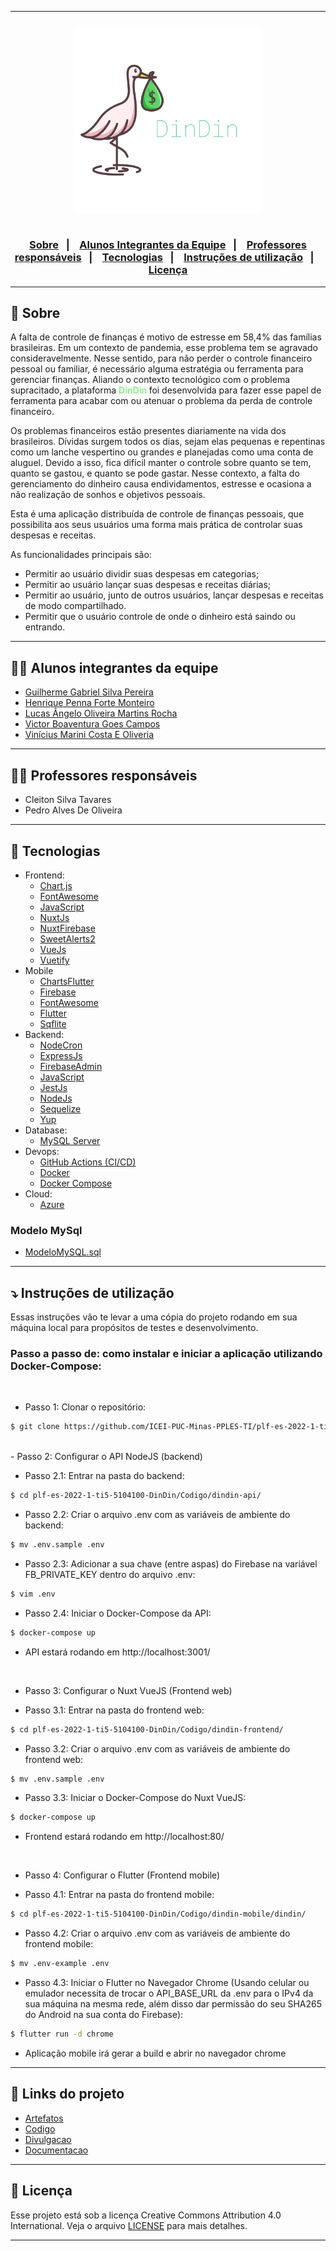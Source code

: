 <hr>

<h3 align="center">
    <img width="300px" src="./Artefatos/Imagens/logo.svg">
    <br><br>
    <p align="center">
      <a href="#-sobre">Sobre</a>&nbsp;&nbsp;&nbsp;|&nbsp;&nbsp;&nbsp;
      <a href="#-alunos-integrantes-da-equipe">Alunos Integrantes da Equipe</a>&nbsp;&nbsp;&nbsp;|&nbsp;&nbsp;&nbsp;
      <a href="#-professores-responsáveis">Professores responsáveis</a>&nbsp;&nbsp;&nbsp;|&nbsp;&nbsp;&nbsp;
      <a href="#-tecnologias">Tecnologias</a>&nbsp;&nbsp;&nbsp;|&nbsp;&nbsp;&nbsp;
      <a href="#-instruções-de-utilização">Instruções de utilização</a>&nbsp;&nbsp;&nbsp;|&nbsp;&nbsp;&nbsp;
      <a href="#-licença">Licença</a>
  </p>
</h3>

<hr>

## 🔖 Sobre

A falta de controle de finanças é motivo de estresse em 58,4% das famílias brasileiras. Em um contexto de pandemia, esse problema tem se agravado consideravelmente. Nesse sentido, para não perder o controle financeiro pessoal ou familiar, é necessário alguma estratégia ou ferramenta para gerenciar finanças. Aliando o contexto tecnológico com o problema supracitado, a plataforma <strong style="color: lightgreen"> DinDin </strong> foi desenvolvida para fazer esse papel de ferramenta para acabar com ou atenuar o problema da perda de controle financeiro.

Os problemas financeiros estão presentes diariamente na vida dos brasileiros. Dívidas surgem todos os dias, sejam elas pequenas e repentinas como um lanche vespertino ou grandes e planejadas como uma conta de aluguel. Devido a isso, fica difícil manter o controle sobre quanto se tem, quanto se gastou, e quanto se pode gastar. Nesse contexto, a falta do gerenciamento do dinheiro causa endividamentos, estresse e ocasiona a não realização de sonhos e objetivos pessoais.

Esta é uma aplicação distribuída de controle de finanças pessoais, que possibilita aos seus usuários uma forma mais prática de controlar suas despesas e receitas.

As funcionalidades principais são:
- Permitir ao usuário dividir suas despesas em categorias;
- Permitir ao usuário lançar suas despesas e receitas diárias;
- Permitir ao usuário, junto de outros usuários, lançar despesas e receitas de modo compartilhado.
- Permitir que o usuário controle de onde o dinheiro está saindo ou entrando.

---

## 👨‍💻 Alunos integrantes da equipe

* [Guilherme Gabriel Silva Pereira](https://github.com/guizombas)
* [Henrique Penna Forte Monteiro](https://github.com/Henrikkee)
* [Lucas Ângelo Oliveira Martins Rocha](https://lucasangelo.com)
* [Victor Boaventura Goes Campos](https://github.com/777-victor)
* [Vinícius Marini Costa E Oliveria](https://github.com/marinisz)

---

## 👩‍🏫 Professores responsáveis

* Cleiton Silva Tavares
* Pedro Alves De Oliveira

---

## 🚀 Tecnologias

- Frontend:
  - [Chart.js](https://www.chartjs.org/)
  - [FontAwesome](https://fontawesome.com/)
  - [JavaScript](https://www.javascript.com/)
  - [NuxtJs](https://nuxtjs.org/)
  - [NuxtFirebase](https://firebase.nuxtjs.org/service-options/auth/)
  - [SweetAlerts2](https://sweetalert2.github.io/)
  - [VueJs](https://vuejs.org/)
  - [Vuetify](https://vuetifyjs.com/en/)
- Mobile
  - [ChartsFlutter ](https://pub.dev/packages/charts_flutter)
  - [Firebase](https://pub.dev/packages/firebase_auth)
  - [FontAwesome](https://fontawesome.com/)
  - [Flutter](https://flutter.dev/)
  - [Sqflite](https://pub.dev/packages/sqflite)
- Backend:
  - [NodeCron](https://www.npmjs.com/package/node-cron)
  - [ExpressJs](https://expressjs.com/)
  - [FirebaseAdmin](https://firebase.google.com/support/release-notes/admin/node)
  - [JavaScript](https://www.javascript.com/)
  - [JestJs](https://jestjs.io/)
  - [NodeJs](https://nodejs.org/)
  - [Sequelize](https://sequelize.org/)
  - [Yup](https://github.com/jquense/yup)
- Database:
  - [MySQL Server](https://www.mysql.com/)
- Devops:
  - [GitHub Actions (CI/CD)](https://github.com/features/actions)
  - [Docker](https://www.docker.com/)
  - [Docker Compose](https://docs.docker.com/compose/)
- Cloud:
  - [Azure](https://azure.microsoft.com/) 

### Modelo MySql
- [ModeloMySQL.sql](./Artefatos/BancoDeDados/model.mwb)

---

## ⤵ Instruções de utilização

Essas instruções vão te levar a uma cópia do projeto rodando em sua máquina local para propósitos de testes e desenvolvimento.

### Passo a passo de: como instalar e iniciar a aplicação utilizando Docker-Compose:

<br>

- Passo 1: Clonar o repositório:
```bash
$ git clone https://github.com/ICEI-PUC-Minas-PPLES-TI/plf-es-2022-1-ti5-5104100-DinDin
```

<br>
- Passo 2: Configurar o API NodeJS (backend)

- Passo 2.1: Entrar na pasta do backend:
```bash
$ cd plf-es-2022-1-ti5-5104100-DinDin/Codigo/dindin-api/
```

- Passo 2.2: Criar o arquivo .env com as variáveis de ambiente do backend:
```bash
$ mv .env.sample .env
```

- Passo 2.3: Adicionar a sua chave (entre aspas) do Firebase na variável FB_PRIVATE_KEY dentro do arquivo .env:
```bash
$ vim .env
```

- Passo 2.4: Iniciar o Docker-Compose da API:
```bash
$ docker-compose up
```

- API estará rodando em http://localhost:3001/

<br>

- Passo 3: Configurar o Nuxt VueJS (Frontend web)

- Passo 3.1: Entrar na pasta do frontend web:
```bash
$ cd plf-es-2022-1-ti5-5104100-DinDin/Codigo/dindin-frontend/
```

- Passo 3.2: Criar o arquivo .env com as variáveis de ambiente do frontend web:
```bash
$ mv .env.sample .env
```

- Passo 3.3: Iniciar o Docker-Compose do Nuxt VueJS:
```bash
$ docker-compose up
```

- Frontend estará rodando em http://localhost:80/

<br>

- Passo 4: Configurar o Flutter (Frontend mobile)

- Passo 4.1: Entrar na pasta do frontend mobile:
```bash
$ cd plf-es-2022-1-ti5-5104100-DinDin/Codigo/dindin-mobile/dindin/
```

- Passo 4.2: Criar o arquivo .env com as variáveis de ambiente do frontend mobile:
```bash
$ mv .env-example .env
```

- Passo 4.3: Iniciar o Flutter no Navegador Chrome (Usando celular ou emulador necessita de trocar o API_BASE_URL da .env para o IPv4 da sua máquina na mesma rede, além disso dar permissão do seu SHA265 do Android na sua conta do Firebase):
```bash
$ flutter run -d chrome
```

- Aplicação mobile irá gerar a build e abrir no navegador chrome

---

## 🔗 Links do projeto

- [Artefatos](Artefatos)
- [Codigo](Codigo)
- [Divulgacao](Divulgacao)
- [Documentacao](Documentacao)

---

## 📝 Licença

Esse projeto está sob a licença Creative Commons Attribution 4.0 International. Veja o arquivo [LICENSE](LICENSE) para mais detalhes.

---